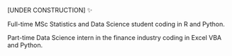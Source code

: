 [UNDER CONSTRUCTION] :sparkles:

Full-time MSc Statistics and Data Science student coding in R and Python.

Part-time Data Science intern in the finance industry coding in Excel VBA and Python.

<!---
xiancaicai/xiancaicai is a ✨ special ✨ repository because its `README.md` (this file) appears on your GitHub profile.
You can click the Preview link to take a look at your changes.
--->

